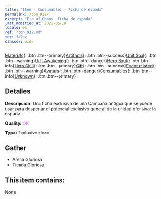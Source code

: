 ```yaml
---
title: "Item - Consumables - Ficha de espada"
permalink: /con_912/
excerpt: "Era of Chaos  Ficha de espada"
last_modified_at: 2021-05-18
locale: es
ref: "con_912.md"
toc: false
classes: wide
---
```

 [Materials](/ItemsES/){: .btn .btn--primary}[Artifacts](/ItemsES/Artifacts/){: .btn .btn--success}[Unit Soul](/ItemsES/UnitSoul/){: .btn .btn--warning}[Unit Awakening](/ItemsES/UnitAwakening/){: .btn .btn--danger}[Hero Soul](/ItemsES/HeroSoul/){: .btn .btn--info}[Hero Skill](/ItemsES/HeroSkill/){: .btn .btn--primary}[Gift](/ItemsES/Gift/){: .btn .btn--success}[Event related](/ItemsES/Events/){: .btn .btn--warning}[Avatars](/ItemsES/Avatars/){: .btn .btn--danger}[Consumables](/ItemsES/Consumables/){: .btn .btn--info}[Unknown](/ItemsES/Unknown/){: .btn .btn--primary}

## Detalles
 **Descripción:** Una ficha exclusiva de una Campaña antigua que se puede usar para despertar el potencial exclusivo general de la unidad ofensiva: la espada

 **Quality:** <span style="color: #DA70D6">OK</span>

 **Type:** Exclusive piece

## Gather

*    Arena Gloriosa 
*    Tienda Gloriosa 

## This item contains:

  None

